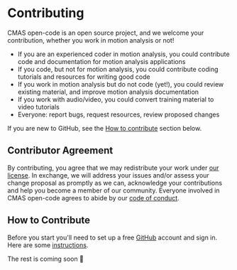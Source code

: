 # Contributing

CMAS open-code is an open source project, and we welcome your contribution, whether you work in motion analysis or not!

- If you are an experienced coder in motion analysis, you could contribute code and documentation for motion analysis applications
- If you code, but not for motion analysis, you could contribute coding tutorials and resources for writing good code
- If you work in motion analysis but do not code (yet!), you could review existing material, and improve motion analysis documentation
- If you work with audio/video, you could convert training material to video tutorials
- Everyone: report bugs, request resources, review proposed changes 

If you are new to GitHub, see the [How to contribute](#how-to-contribute) section below.

## Contributor Agreement

By contributing, you agree that we may redistribute your work under [our license](LICENSE.md). In exchange, we will address your issues and/or assess your change proposal as promptly as we can, acknowledge your contributions and help you become a member of our community.
Everyone involved in CMAS open-code agrees to abide by our [code of conduct](CODE_OF_CONDUCT.md).

## How to Contribute

Before you start you'll need to set up a free [GitHub](https://github.com/) account and sign in. Here are some [instructions](https://help.github.com/articles/signing-up-for-a-new-github-account).

The rest is coming soon :construction:
